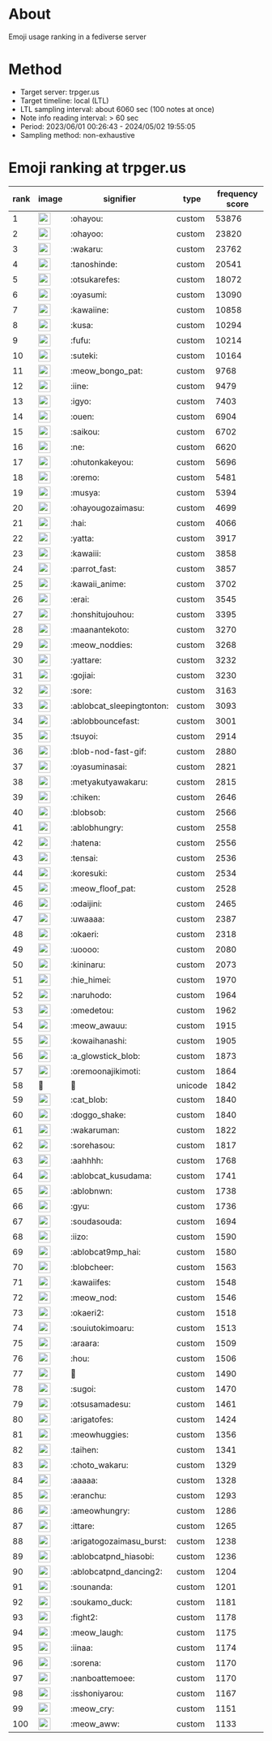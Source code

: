 # About
Emoji usage ranking in a fediverse server

# Method
- Target server: trpger.us
- Target timeline: local (LTL)
- LTL sampling interval: about 6060 sec (100 notes at once)
- Note info reading interval: > 60 sec
- Period: 2023/06/01 00:26:43 - 2024/05/02 19:55:05 
- Sampling method: non-exhaustive

# Emoji ranking at trpger.us

|rank|image|signifier|type|frequency score|
|----|----|----|----|----|
|1|<img height="24" src="https://trpger.us/emoji/ohayou.webp">|:ohayou:|custom|53876|
|2|<img height="24" src="https://trpger.us/emoji/ohayoo.webp">|:ohayoo:|custom|23820|
|3|<img height="24" src="https://trpger.us/emoji/wakaru.webp">|:wakaru:|custom|23762|
|4|<img height="24" src="https://trpger.us/emoji/tanoshinde.webp">|:tanoshinde:|custom|20541|
|5|<img height="24" src="https://trpger.us/emoji/otsukarefes.webp">|:otsukarefes:|custom|18072|
|6|<img height="24" src="https://trpger.us/emoji/oyasumi.webp">|:oyasumi:|custom|13090|
|7|<img height="24" src="https://trpger.us/emoji/kawaiine.webp">|:kawaiine:|custom|10858|
|8|<img height="24" src="https://trpger.us/emoji/kusa.webp">|:kusa:|custom|10294|
|9|<img height="24" src="https://trpger.us/emoji/fufu.webp">|:fufu:|custom|10214|
|10|<img height="24" src="https://trpger.us/emoji/suteki.webp">|:suteki:|custom|10164|
|11|<img height="24" src="https://trpger.us/emoji/meow_bongo_pat.webp">|:meow_bongo_pat:|custom|9768|
|12|<img height="24" src="https://trpger.us/emoji/iine.webp">|:iine:|custom|9479|
|13|<img height="24" src="https://trpger.us/emoji/igyo.webp">|:igyo:|custom|7403|
|14|<img height="24" src="https://trpger.us/emoji/ouen.webp">|:ouen:|custom|6904|
|15|<img height="24" src="https://trpger.us/emoji/saikou.webp">|:saikou:|custom|6702|
|16|<img height="24" src="https://trpger.us/emoji/ne.webp">|:ne:|custom|6620|
|17|<img height="24" src="https://trpger.us/emoji/ohutonkakeyou.webp">|:ohutonkakeyou:|custom|5696|
|18|<img height="24" src="https://trpger.us/emoji/oremo.webp">|:oremo:|custom|5481|
|19|<img height="24" src="https://trpger.us/emoji/musya.webp">|:musya:|custom|5394|
|20|<img height="24" src="https://trpger.us/emoji/ohayougozaimasu.webp">|:ohayougozaimasu:|custom|4699|
|21|<img height="24" src="https://trpger.us/emoji/hai.webp">|:hai:|custom|4066|
|22|<img height="24" src="https://trpger.us/emoji/yatta.webp">|:yatta:|custom|3917|
|23|<img height="24" src="https://trpger.us/emoji/kawaiii.webp">|:kawaiii:|custom|3858|
|24|<img height="24" src="https://trpger.us/emoji/parrot_fast.webp">|:parrot_fast:|custom|3857|
|25|<img height="24" src="https://trpger.us/emoji/kawaii_anime.webp">|:kawaii_anime:|custom|3702|
|26|<img height="24" src="https://trpger.us/emoji/erai.webp">|:erai:|custom|3545|
|27|<img height="24" src="https://trpger.us/emoji/honshitujouhou.webp">|:honshitujouhou:|custom|3395|
|28|<img height="24" src="https://trpger.us/emoji/maanantekoto.webp">|:maanantekoto:|custom|3270|
|29|<img height="24" src="https://trpger.us/emoji/meow_noddies.webp">|:meow_noddies:|custom|3268|
|30|<img height="24" src="https://trpger.us/emoji/yattare.webp">|:yattare:|custom|3232|
|31|<img height="24" src="https://trpger.us/emoji/gojiai.webp">|:gojiai:|custom|3230|
|32|<img height="24" src="https://trpger.us/emoji/sore.webp">|:sore:|custom|3163|
|33|<img height="24" src="https://trpger.us/emoji/ablobcat_sleepingtonton.webp">|:ablobcat_sleepingtonton:|custom|3093|
|34|<img height="24" src="https://trpger.us/emoji/ablobbouncefast.webp">|:ablobbouncefast:|custom|3001|
|35|<img height="24" src="https://trpger.us/emoji/tsuyoi.webp">|:tsuyoi:|custom|2914|
|36|<img height="24" src="https://trpger.us/emoji/blob-nod-fast-gif.webp">|:blob-nod-fast-gif:|custom|2880|
|37|<img height="24" src="https://trpger.us/emoji/oyasuminasai.webp">|:oyasuminasai:|custom|2821|
|38|<img height="24" src="https://trpger.us/emoji/metyakutyawakaru.webp">|:metyakutyawakaru:|custom|2815|
|39|<img height="24" src="https://trpger.us/emoji/chiken.webp">|:chiken:|custom|2646|
|40|<img height="24" src="https://trpger.us/emoji/blobsob.webp">|:blobsob:|custom|2566|
|41|<img height="24" src="https://trpger.us/emoji/ablobhungry.webp">|:ablobhungry:|custom|2558|
|42|<img height="24" src="https://trpger.us/emoji/hatena.webp">|:hatena:|custom|2556|
|43|<img height="24" src="https://trpger.us/emoji/tensai.webp">|:tensai:|custom|2536|
|44|<img height="24" src="https://trpger.us/emoji/koresuki.webp">|:koresuki:|custom|2534|
|45|<img height="24" src="https://trpger.us/emoji/meow_floof_pat.webp">|:meow_floof_pat:|custom|2528|
|46|<img height="24" src="https://trpger.us/emoji/odaijini.webp">|:odaijini:|custom|2465|
|47|<img height="24" src="https://trpger.us/emoji/uwaaaa.webp">|:uwaaaa:|custom|2387|
|48|<img height="24" src="https://trpger.us/emoji/okaeri.webp">|:okaeri:|custom|2318|
|49|<img height="24" src="https://trpger.us/emoji/uoooo.webp">|:uoooo:|custom|2080|
|50|<img height="24" src="https://trpger.us/emoji/kininaru.webp">|:kininaru:|custom|2073|
|51|<img height="24" src="https://trpger.us/emoji/hie_himei.webp">|:hie_himei:|custom|1970|
|52|<img height="24" src="https://trpger.us/emoji/naruhodo.webp">|:naruhodo:|custom|1964|
|53|<img height="24" src="https://trpger.us/emoji/omedetou.webp">|:omedetou:|custom|1962|
|54|<img height="24" src="https://trpger.us/emoji/meow_awauu.webp">|:meow_awauu:|custom|1915|
|55|<img height="24" src="https://trpger.us/emoji/kowaihanashi.webp">|:kowaihanashi:|custom|1905|
|56|<img height="24" src="https://trpger.us/emoji/a_glowstick_blob.webp">|:a_glowstick_blob:|custom|1873|
|57|<img height="24" src="https://trpger.us/emoji/oremoonajikimoti.webp">|:oremoonajikimoti:|custom|1864|
|58|🍮|🍮|unicode|1842|
|59|<img height="24" src="https://trpger.us/emoji/cat_blob.webp">|:cat_blob:|custom|1840|
|60|<img height="24" src="https://trpger.us/emoji/doggo_shake.webp">|:doggo_shake:|custom|1840|
|61|<img height="24" src="https://trpger.us/emoji/wakaruman.webp">|:wakaruman:|custom|1822|
|62|<img height="24" src="https://trpger.us/emoji/sorehasou.webp">|:sorehasou:|custom|1817|
|63|<img height="24" src="https://trpger.us/emoji/aahhhh.webp">|:aahhhh:|custom|1768|
|64|<img height="24" src="https://trpger.us/emoji/ablobcat_kusudama.webp">|:ablobcat_kusudama:|custom|1741|
|65|<img height="24" src="https://trpger.us/emoji/ablobnwn.webp">|:ablobnwn:|custom|1738|
|66|<img height="24" src="https://trpger.us/emoji/gyu.webp">|:gyu:|custom|1736|
|67|<img height="24" src="https://trpger.us/emoji/soudasouda.webp">|:soudasouda:|custom|1694|
|68|<img height="24" src="https://trpger.us/emoji/iizo.webp">|:iizo:|custom|1590|
|69|<img height="24" src="https://trpger.us/emoji/ablobcat9mp_hai.webp">|:ablobcat9mp_hai:|custom|1580|
|70|<img height="24" src="https://trpger.us/emoji/blobcheer.webp">|:blobcheer:|custom|1563|
|71|<img height="24" src="https://trpger.us/emoji/kawaiifes.webp">|:kawaiifes:|custom|1548|
|72|<img height="24" src="https://trpger.us/emoji/meow_nod.webp">|:meow_nod:|custom|1546|
|73|<img height="24" src="https://trpger.us/emoji/okaeri2.webp">|:okaeri2:|custom|1518|
|74|<img height="24" src="https://trpger.us/emoji/souiutokimoaru.webp">|:souiutokimoaru:|custom|1513|
|75|<img height="24" src="https://trpger.us/emoji/araara.webp">|:araara:|custom|1509|
|76|<img height="24" src="https://trpger.us/emoji/hou.webp">|:hou:|custom|1506|
|77|<img height="24" src="https://trpger.us/emoji/birthday.webp">|:birthday:|custom|1490|
|78|<img height="24" src="https://trpger.us/emoji/sugoi.webp">|:sugoi:|custom|1470|
|79|<img height="24" src="https://trpger.us/emoji/otsusamadesu.webp">|:otsusamadesu:|custom|1461|
|80|<img height="24" src="https://trpger.us/emoji/arigatofes.webp">|:arigatofes:|custom|1424|
|81|<img height="24" src="https://trpger.us/emoji/meowhuggies.webp">|:meowhuggies:|custom|1356|
|82|<img height="24" src="https://trpger.us/emoji/taihen.webp">|:taihen:|custom|1341|
|83|<img height="24" src="https://trpger.us/emoji/choto_wakaru.webp">|:choto_wakaru:|custom|1329|
|84|<img height="24" src="https://trpger.us/emoji/aaaaa.webp">|:aaaaa:|custom|1328|
|85|<img height="24" src="https://trpger.us/emoji/eranchu.webp">|:eranchu:|custom|1293|
|86|<img height="24" src="https://trpger.us/emoji/ameowhungry.webp">|:ameowhungry:|custom|1286|
|87|<img height="24" src="https://trpger.us/emoji/ittare.webp">|:ittare:|custom|1265|
|88|<img height="24" src="https://trpger.us/emoji/arigatogozaimasu_burst.webp">|:arigatogozaimasu_burst:|custom|1238|
|89|<img height="24" src="https://trpger.us/emoji/ablobcatpnd_hiasobi.webp">|:ablobcatpnd_hiasobi:|custom|1236|
|90|<img height="24" src="https://trpger.us/emoji/ablobcatpnd_dancing2.webp">|:ablobcatpnd_dancing2:|custom|1204|
|91|<img height="24" src="https://trpger.us/emoji/sounanda.webp">|:sounanda:|custom|1201|
|92|<img height="24" src="https://trpger.us/emoji/soukamo_duck.webp">|:soukamo_duck:|custom|1181|
|93|<img height="24" src="https://trpger.us/emoji/fight2.webp">|:fight2:|custom|1178|
|94|<img height="24" src="https://trpger.us/emoji/meow_laugh.webp">|:meow_laugh:|custom|1175|
|95|<img height="24" src="https://trpger.us/emoji/iinaa.webp">|:iinaa:|custom|1174|
|96|<img height="24" src="https://trpger.us/emoji/sorena.webp">|:sorena:|custom|1170|
|97|<img height="24" src="https://trpger.us/emoji/nanboattemoee.webp">|:nanboattemoee:|custom|1170|
|98|<img height="24" src="https://trpger.us/emoji/isshoniyarou.webp">|:isshoniyarou:|custom|1167|
|99|<img height="24" src="https://trpger.us/emoji/meow_cry.webp">|:meow_cry:|custom|1151|
|100|<img height="24" src="https://trpger.us/emoji/meow_aww.webp">|:meow_aww:|custom|1133|
